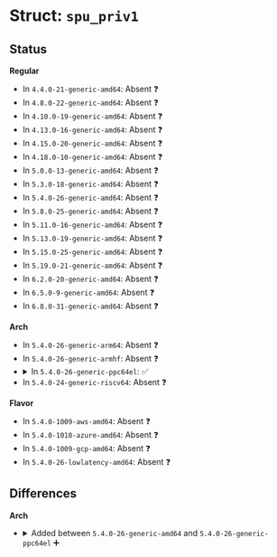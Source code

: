 # Struct: <code>spu_priv1</code>

## Status
<b>Regular</b>
<ul>
<li>
In <code>4.4.0-21-generic-amd64</code>: Absent ❓
</li>
<li>
In <code>4.8.0-22-generic-amd64</code>: Absent ❓
</li>
<li>
In <code>4.10.0-19-generic-amd64</code>: Absent ❓
</li>
<li>
In <code>4.13.0-16-generic-amd64</code>: Absent ❓
</li>
<li>
In <code>4.15.0-20-generic-amd64</code>: Absent ❓
</li>
<li>
In <code>4.18.0-10-generic-amd64</code>: Absent ❓
</li>
<li>
In <code>5.0.0-13-generic-amd64</code>: Absent ❓
</li>
<li>
In <code>5.3.0-18-generic-amd64</code>: Absent ❓
</li>
<li>
In <code>5.4.0-26-generic-amd64</code>: Absent ❓
</li>
<li>
In <code>5.8.0-25-generic-amd64</code>: Absent ❓
</li>
<li>
In <code>5.11.0-16-generic-amd64</code>: Absent ❓
</li>
<li>
In <code>5.13.0-19-generic-amd64</code>: Absent ❓
</li>
<li>
In <code>5.15.0-25-generic-amd64</code>: Absent ❓
</li>
<li>
In <code>5.19.0-21-generic-amd64</code>: Absent ❓
</li>
<li>
In <code>6.2.0-20-generic-amd64</code>: Absent ❓
</li>
<li>
In <code>6.5.0-9-generic-amd64</code>: Absent ❓
</li>
<li>
In <code>6.8.0-31-generic-amd64</code>: Absent ❓
</li>
</ul>
<b>Arch</b>
<ul>
<li>
In <code>5.4.0-26-generic-arm64</code>: Absent ❓
</li>
<li>
In <code>5.4.0-26-generic-armhf</code>: Absent ❓
</li>
<li>
<details>
<summary>In <code>5.4.0-26-generic-ppc64el</code>: ✅</summary>

```c
struct spu_priv1 {
    u64 mfc_sr1_RW;
    u64 mfc_lpid_RW;
    u64 spu_idr_RW;
    u64 mfc_vr_RO;
    u64 spu_vr_RO;
    u8[216] pad_0x28_0x100;
    u64[3] int_mask_RW;
    u8[40] pad_0x118_0x140;
    u64[3] int_stat_RW;
    u8[40] pad_0x158_0x180;
    u64 int_route_RW;
    u8[120] pad_0x188_0x200;
    u64 mfc_atomic_flush_RW;
    u8[120] pad_0x208_0x280;
    u64 resource_allocation_groupID_RW;
    u64 resource_allocation_enable_RW;
    u8[312] pad_0x290_0x3c8;
    u64 smf_sbi_signal_sel;
    u64 smf_ato_signal_sel;
    u8[40] pad_0x3d8_0x400;
    u64 mfc_sdr_RW;
    u8[248] pad_0x408_0x500;
    u64 tlb_index_hint_RO;
    u64 tlb_index_W;
    u64 tlb_vpn_RW;
    u64 tlb_rpn_RW;
    u8[32] pad_0x520_0x540;
    u64 tlb_invalidate_entry_W;
    u64 tlb_invalidate_all_W;
    u8[48] pad_0x550_0x580;
    u64 smm_hid;
    u8[120] pad_0x588_0x600;
    u64 mfc_accr_RW;
    u8[8] pad_0x608_0x610;
    u64 mfc_dsisr_RW;
    u8[8] pad_0x618_0x620;
    u64 mfc_dar_RW;
    u8[216] pad_0x628_0x700;
    u64 rmt_index_RW;
    u8[8] pad_0x708_0x710;
    u64 rmt_data1_RW;
    u8[232] pad_0x718_0x800;
    u64 mfc_dsir_R;
    u64 mfc_lsacr_RW;
    u64 mfc_lscrr_R;
    u8[8] pad_0x818_0x820;
    u64 mfc_tclass_id_RW;
    u8[216] pad_0x828_0x900;
    u64 mfc_rm_boundary;
    u8[48] pad_0x908_0x938;
    u64 smf_dma_signal_sel;
    u8[248] pad_0x940_0xa38;
    u64 smm_signal_sel;
    u8[448] pad_0xa40_0xc00;
    u64 mfc_cer_R;
    u8[1016] pad_0xc08_0x1000;
    u64 spu_ecc_cntl_RW;
    u64 spu_ecc_stat_RW;
    u64 spu_ecc_addr_RW;
    u64 spu_err_mask_RW;
    u8[8] pad_0x1020_0x1028;
    u64 spu_trig0_sel;
    u64 spu_trig1_sel;
    u64 spu_trig2_sel;
    u64 spu_trig3_sel;
    u64 spu_trace_sel;
    u64 spu_event0_sel;
    u64 spu_event1_sel;
    u64 spu_event2_sel;
    u64 spu_event3_sel;
    u64 spu_trace_cntl;
}
```
</details>
</li>
<li>
In <code>5.4.0-24-generic-riscv64</code>: Absent ❓
</li>
</ul>
<b>Flavor</b>
<ul>
<li>
In <code>5.4.0-1009-aws-amd64</code>: Absent ❓
</li>
<li>
In <code>5.4.0-1010-azure-amd64</code>: Absent ❓
</li>
<li>
In <code>5.4.0-1009-gcp-amd64</code>: Absent ❓
</li>
<li>
In <code>5.4.0-26-lowlatency-amd64</code>: Absent ❓
</li>
</ul>

## Differences
<b>Arch</b>
<ul>
<li>
<details>
<summary>Added between <code>5.4.0-26-generic-amd64</code> and <code>5.4.0-26-generic-ppc64el</code> ➕</summary>

```c
struct spu_priv1 {
    u64 mfc_sr1_RW;
    u64 mfc_lpid_RW;
    u64 spu_idr_RW;
    u64 mfc_vr_RO;
    u64 spu_vr_RO;
    u8[216] pad_0x28_0x100;
    u64[3] int_mask_RW;
    u8[40] pad_0x118_0x140;
    u64[3] int_stat_RW;
    u8[40] pad_0x158_0x180;
    u64 int_route_RW;
    u8[120] pad_0x188_0x200;
    u64 mfc_atomic_flush_RW;
    u8[120] pad_0x208_0x280;
    u64 resource_allocation_groupID_RW;
    u64 resource_allocation_enable_RW;
    u8[312] pad_0x290_0x3c8;
    u64 smf_sbi_signal_sel;
    u64 smf_ato_signal_sel;
    u8[40] pad_0x3d8_0x400;
    u64 mfc_sdr_RW;
    u8[248] pad_0x408_0x500;
    u64 tlb_index_hint_RO;
    u64 tlb_index_W;
    u64 tlb_vpn_RW;
    u64 tlb_rpn_RW;
    u8[32] pad_0x520_0x540;
    u64 tlb_invalidate_entry_W;
    u64 tlb_invalidate_all_W;
    u8[48] pad_0x550_0x580;
    u64 smm_hid;
    u8[120] pad_0x588_0x600;
    u64 mfc_accr_RW;
    u8[8] pad_0x608_0x610;
    u64 mfc_dsisr_RW;
    u8[8] pad_0x618_0x620;
    u64 mfc_dar_RW;
    u8[216] pad_0x628_0x700;
    u64 rmt_index_RW;
    u8[8] pad_0x708_0x710;
    u64 rmt_data1_RW;
    u8[232] pad_0x718_0x800;
    u64 mfc_dsir_R;
    u64 mfc_lsacr_RW;
    u64 mfc_lscrr_R;
    u8[8] pad_0x818_0x820;
    u64 mfc_tclass_id_RW;
    u8[216] pad_0x828_0x900;
    u64 mfc_rm_boundary;
    u8[48] pad_0x908_0x938;
    u64 smf_dma_signal_sel;
    u8[248] pad_0x940_0xa38;
    u64 smm_signal_sel;
    u8[448] pad_0xa40_0xc00;
    u64 mfc_cer_R;
    u8[1016] pad_0xc08_0x1000;
    u64 spu_ecc_cntl_RW;
    u64 spu_ecc_stat_RW;
    u64 spu_ecc_addr_RW;
    u64 spu_err_mask_RW;
    u8[8] pad_0x1020_0x1028;
    u64 spu_trig0_sel;
    u64 spu_trig1_sel;
    u64 spu_trig2_sel;
    u64 spu_trig3_sel;
    u64 spu_trace_sel;
    u64 spu_event0_sel;
    u64 spu_event1_sel;
    u64 spu_event2_sel;
    u64 spu_event3_sel;
    u64 spu_trace_cntl;
}
```
</details>
</li>
</ul>
